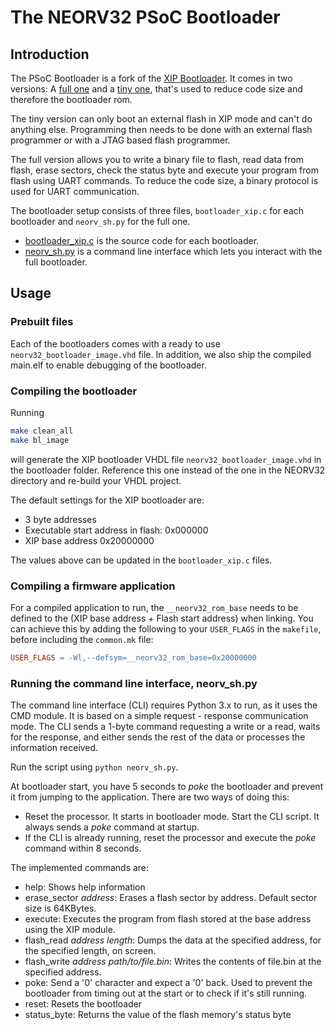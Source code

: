 # The NEORV32 PSoC Bootloader

## Introduction

The PSoC Bootloader is a fork of the [XIP Bootloader](https://github.com/betocool-prog/neorv32-xip-bootloader).
It comes in two versions: A [full one](./bootloader_full/) and a [tiny one](./bootloader_tiny/), that's used to reduce code size and therefore the bootloader rom.

The tiny version can only boot an external flash in XIP mode and can't do anything else.
Programming then needs to be done with an external flash programmer or with a JTAG based flash programmer.

The full version allows you to write a binary file to flash, read data from flash, erase sectors, check the status byte and execute your program from flash using UART commands.
To reduce the code size, a binary protocol is used for UART communication.

The bootloader setup consists of three files, `bootloader_xip.c` for each bootloader and `neorv_sh.py` for the full one.

* [bootloader_xip.c](bootloader_xip.c) is the source code for each bootloader.
* [neorv_sh.py](neorv_sh.py) is a command line interface which lets you interact with the full bootloader.


## Usage

### Prebuilt files

Each of the bootloaders comes with a ready to use `neorv32_bootloader_image.vhd` file.
In addition, we also ship the compiled main.elf to enable debugging of the bootloader.

### Compiling the bootloader
Running
```bash
make clean_all
make bl_image
```
will generate the XIP bootloader VHDL file `neorv32_bootloader_image.vhd` in the bootloader folder.
Reference this one instead of the one in the NEORV32 directory and re-build your VHDL project.

The default settings for the XIP bootloader are:
- 3 byte addresses
- Executable start address in flash:  0x000000
- XIP base address 0x20000000

The values above can be updated in the `bootloader_xip.c` files.

### Compiling a firmware application
For a compiled application to run, the `__neorv32_rom_base` needs to be defined to the (XIP base address + Flash start address) when linking.
You can achieve this by adding the following to your `USER_FLAGS` in the `makefile`, before including the `common.mk` file:

```Makefile
USER_FLAGS = -Wl,--defsym=__neorv32_rom_base=0x20000000
```

### Running the command line interface, neorv_sh.py

The command line interface (CLI) requires Python 3.x to run, as it uses the CMD module. It is based on a simple request - response communication mode. The CLI sends a 1-byte command requesting a write or a read, waits for the response, and either sends the rest of the data or processes the information received.

Run the script using `python neorv_sh.py`.

At bootloader start, you have 5 seconds to *poke* the bootloader and prevent it from jumping to the application. There are two ways of doing this:
- Reset the processor. It starts in bootloader mode. Start the CLI script. It always sends a *poke* command at startup.
- If the CLI is already running, reset the processor and execute the *poke* command within 8 seconds.

The implemented commands are:

- help: Shows help information
- erase_sector *address*: Erases a flash sector by address. Default sector size is 64KBytes.
- execute: Executes the program from flash stored at the base address using the XIP module.
- flash_read *address* *length*: Dumps the data at the specified address, for the specified length, on screen.
- flash_write *address* *path/to/file.bin*: Writes the contents of file.bin at the specified address.
- poke: Send a '0' character and expect a '0' back. Used to prevent the bootloader from timing out at the start or to check if it's still running.
- reset: Resets the bootloader
- status_byte: Returns the value of the flash memory's status byte